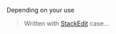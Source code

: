 

Depending on your use
> Written with [StackEdit](https://stackedit.io/) case...
<!--stackedit_data:
eyJoaXN0b3J5IjpbMTA3NjEwNDEsLTU1NDQxNjk0NF19
-->